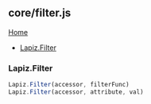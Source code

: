 ## core/filter.js

[Home](index.md)

* [Lapiz.Filter](#Lapiz.Filter)

### <a name='Lapiz.Filter'></a>Lapiz.Filter
```javascript
Lapiz.Filter(accessor, filterFunc)
Lapiz.Filter(accessor, attribute, val)
```
